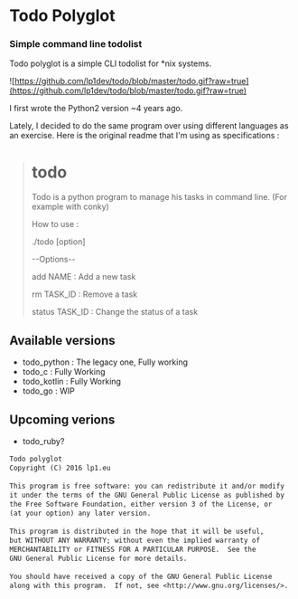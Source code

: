# Todo Polyglot

### Simple command line todolist

Todo polyglot is a simple CLI todolist for *nix systems.

![https://github.com/lp1dev/todo/blob/master/todo.gif?raw=true](https://github.com/lp1dev/todo/blob/master/todo.gif?raw=true)

I first wrote the Python2 version ~4 years ago.

Lately, I decided to do the same program over using different languages as an exercise.
Here is the original readme that I'm using as specifications :

> todo
> ====
>
> Todo is a python program to manage his tasks in command line. (For example with conky)
>
> How to use :
>
> ./todo [option]
>
> --Options--
>
> add     NAME  : Add a new task
>
> rm      TASK_ID	: Remove a task
>
> status  TASK_ID	: Change the status of a task

## Available versions

- todo_python : The legacy one, Fully working
- todo_c : Fully Working
- todo_kotlin : Fully Working
- todo_go : WIP

## Upcoming verions

- todo_ruby?

    
 ```
Todo polyglot
Copyright (C) 2016 lp1.eu

This program is free software: you can redistribute it and/or modify
it under the terms of the GNU General Public License as published by
the Free Software Foundation, either version 3 of the License, or
(at your option) any later version.

This program is distributed in the hope that it will be useful,
but WITHOUT ANY WARRANTY; without even the implied warranty of
MERCHANTABILITY or FITNESS FOR A PARTICULAR PURPOSE.  See the
GNU General Public License for more details.

You should have received a copy of the GNU General Public License
along with this program.  If not, see <http://www.gnu.org/licenses/>.
```
